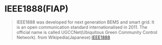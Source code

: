 # IEEE1888(FIAP)

> IEEE1888 was developed for next generation BEMS and smart grid.
> It is an open communication standard internationalised in 2011.
> The official name is called UGCCNet(Ubiquitous Green Community Control Network).
> from Wikipedia(Japanese) [IEEE1888](https://ja.wikipedia.org/wiki/IEEE_1888)
